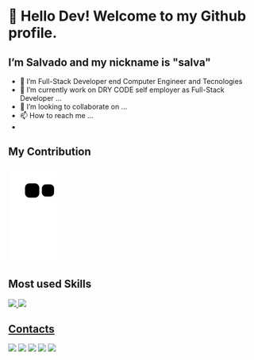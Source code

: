 # 👋 Hello Dev! Welcome to my Github profile.

##  I’m Salvado and my nickname is "salva"
- 👀 I’m Full-Stack Developer end Computer Engineer and Tecnologies
- 🌱 I’m currently work on DRY CODE self employer as Full-Stack Developer ...
- 💞️ I’m looking to collaborate on ...
- 📫 How to reach me ...
- 
## My Contribution
![Snake animation](https://github.com/salvamatavele/salvamatavele/blob/output/github-contribution-grid-snake.svg)

## Most used Skills
<div>
<a href="https://github.com/salvamatavele"/>
<img height="180em" src="https://github-readme-stats.vercel.app/api/top-langs/?username=salvamatavele&layout=compact&langs_count=7&theme=dracula"/>
<img height="180em" src="https://github-readme-stats.vercel.app/api?username=salvamatavele&show_icons=true&theme=dracula&include_all_commits=true&count_private=true"/>
</div>

## Contacts

<div>
<a href="https://www.youtube.com/seu-canal-youtube-aqui" target="_blank"><img src="https://img.shields.io/badge/YouTube-FF0000?style=for-the-badge&logo=youtube&logoColor=white" target="_blank"></a>
<a href="https://instagram.com/salvamatavele" target="_blank"><img src="https://img.shields.io/badge/-Instagram-%23E4405F?style=for-the-badge&logo=instagram&logoColor=white" target="_blank"></a>
<a href="https://join.skype.com/invite/xpsvtYx8ckA6" target="_blank"><img src="https://img.shields.io/badge/-Skype-%230077B5?style=for-the-badge&logo=skype&logoColor=white" target="_blank"></a>
<a href = "mailto:smatavele1@gmail.com"><img src="https://img.shields.io/badge/Gmail-D14836?style=for-the-badge&logo=gmail&logoColor=white" target="_blank"></a>
<a href="https://www.linkedin.com/in/salvado-matavele-b99650192/" target="_blank"><img src="https://img.shields.io/badge/-LinkedIn-%230077B5?style=for-the-badge&logo=linkedin&logoColor=white" target="_blank"></a>   
</div>

<!---
salvamatavele/salvamatavele is a ✨ special ✨ repository because its `README.md` (this file) appears on your GitHub profile.
You can click the Preview link to take a look at your changes.
--->
